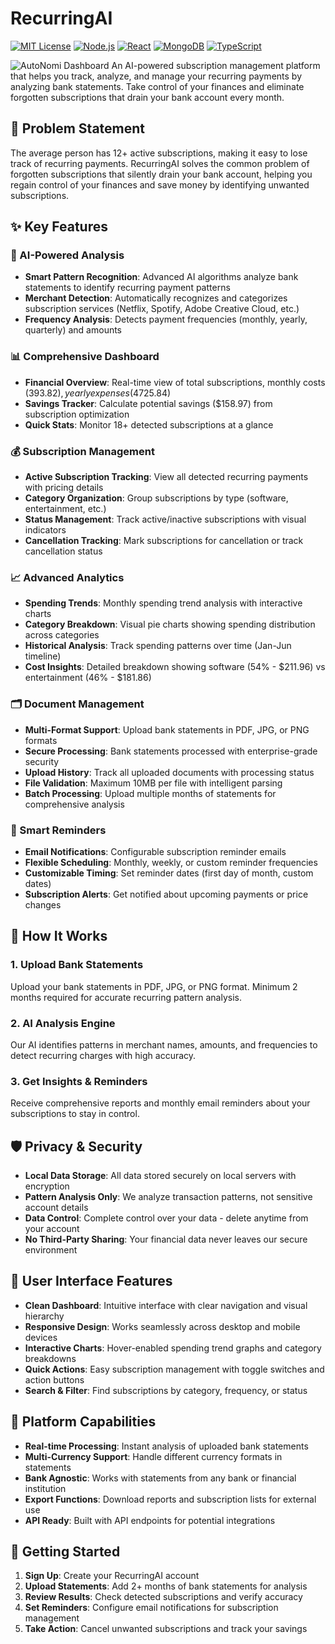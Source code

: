 # RecurringAI

[![MIT License](https://img.shields.io/badge/License-MIT-green.svg)](https://choosealicense.com/licenses/mit/)
[![Node.js](https://img.shields.io/badge/Node.js-18+-green.svg)](https://nodejs.org/)
[![React](https://img.shields.io/badge/React-18+-blue.svg)](https://reactjs.org/)
[![MongoDB](https://img.shields.io/badge/MongoDB-6.0+-green.svg)](https://mongodb.com/)
[![TypeScript](https://img.shields.io/badge/TypeScript-5.0+-blue.svg)](https://typescriptlang.org/)

![AutoNomi Dashboard](https://via.placeholder.com/800x400/4F46E5/FFFFFF?text=AutoNomi+AI+Dashboard)
An AI-powered subscription management platform that helps you track, analyze, and manage your recurring payments by analyzing bank statements. Take control of your finances and eliminate forgotten subscriptions that drain your bank account every month.

## 🎯 Problem Statement

The average person has 12+ active subscriptions, making it easy to lose track of recurring payments. RecurringAI solves the common problem of forgotten subscriptions that silently drain your bank account, helping you regain control of your finances and save money by identifying unwanted subscriptions.

## ✨ Key Features

### 🤖 AI-Powered Analysis
- **Smart Pattern Recognition**: Advanced AI algorithms analyze bank statements to identify recurring payment patterns
- **Merchant Detection**: Automatically recognizes and categorizes subscription services (Netflix, Spotify, Adobe Creative Cloud, etc.)
- **Frequency Analysis**: Detects payment frequencies (monthly, yearly, quarterly) and amounts

### 📊 Comprehensive Dashboard
- **Financial Overview**: Real-time view of total subscriptions, monthly costs ($393.82), yearly expenses ($4725.84)
- **Savings Tracker**: Calculate potential savings ($158.97) from subscription optimization
- **Quick Stats**: Monitor 18+ detected subscriptions at a glance

### 💰 Subscription Management
- **Active Subscription Tracking**: View all detected recurring payments with pricing details
- **Category Organization**: Group subscriptions by type (software, entertainment, etc.)
- **Status Management**: Track active/inactive subscriptions with visual indicators
- **Cancellation Tracking**: Mark subscriptions for cancellation or track cancellation status

### 📈 Advanced Analytics
- **Spending Trends**: Monthly spending trend analysis with interactive charts
- **Category Breakdown**: Visual pie charts showing spending distribution across categories
- **Historical Analysis**: Track spending patterns over time (Jan-Jun timeline)
- **Cost Insights**: Detailed breakdown showing software (54% - $211.96) vs entertainment (46% - $181.86)

### 🗂️ Document Management
- **Multi-Format Support**: Upload bank statements in PDF, JPG, or PNG formats
- **Secure Processing**: Bank statements processed with enterprise-grade security
- **Upload History**: Track all uploaded documents with processing status
- **File Validation**: Maximum 10MB per file with intelligent parsing
- **Batch Processing**: Upload multiple months of statements for comprehensive analysis

### 🔔 Smart Reminders
- **Email Notifications**: Configurable subscription reminder emails
- **Flexible Scheduling**: Monthly, weekly, or custom reminder frequencies
- **Customizable Timing**: Set reminder dates (first day of month, custom dates)
- **Subscription Alerts**: Get notified about upcoming payments or price changes

## 🔧 How It Works

### 1. Upload Bank Statements
Upload your bank statements in PDF, JPG, or PNG format. Minimum 2 months required for accurate recurring pattern analysis.

### 2. AI Analysis Engine
Our AI identifies patterns in merchant names, amounts, and frequencies to detect recurring charges with high accuracy.

### 3. Get Insights & Reminders
Receive comprehensive reports and monthly email reminders about your subscriptions to stay in control.

## 🛡️ Privacy & Security

- **Local Data Storage**: All data stored securely on local servers with encryption
- **Pattern Analysis Only**: We analyze transaction patterns, not sensitive account details
- **Data Control**: Complete control over your data - delete anytime from your account
- **No Third-Party Sharing**: Your financial data never leaves our secure environment

## 🎨 User Interface Features

- **Clean Dashboard**: Intuitive interface with clear navigation and visual hierarchy
- **Responsive Design**: Works seamlessly across desktop and mobile devices
- **Interactive Charts**: Hover-enabled spending trend graphs and category breakdowns
- **Quick Actions**: Easy subscription management with toggle switches and action buttons
- **Search & Filter**: Find subscriptions by category, frequency, or status

## 📱 Platform Capabilities

- **Real-time Processing**: Instant analysis of uploaded bank statements
- **Multi-Currency Support**: Handle different currency formats in statements
- **Bank Agnostic**: Works with statements from any bank or financial institution
- **Export Functions**: Download reports and subscription lists for external use
- **API Ready**: Built with API endpoints for potential integrations

## 🚀 Getting Started

1. **Sign Up**: Create your RecurringAI account
2. **Upload Statements**: Add 2+ months of bank statements for analysis
3. **Review Results**: Check detected subscriptions and verify accuracy
4. **Set Reminders**: Configure email notifications for subscription management
5. **Take Action**: Cancel unwanted subscriptions and track your savings

</div>
